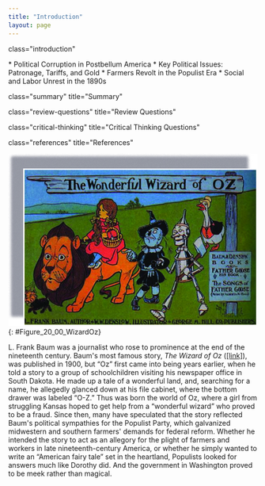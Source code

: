 ```yaml
---
title: "Introduction"
layout: page
---
```



<cnx-pi data-type="cnx.flag.introduction"> class="introduction" </cnx-pi>

<div data-type="abstract" markdown="1">
* Political Corruption in Postbellum America
* Key Political Issues: Patronage, Tariffs, and Gold
* Farmers Revolt in the Populist Era
* Social and Labor Unrest in the 1890s

</div>

<cnx-pi data-type="cnx.eoc">class="summary" title="Summary"</cnx-pi>

<cnx-pi data-type="cnx.eoc">class="review-questions" title="Review Questions"</cnx-pi>

<cnx-pi data-type="cnx.eoc">class="critical-thinking" title="Critical Thinking Questions"</cnx-pi>

<cnx-pi data-type="cnx.eoc">class="references" title="References"</cnx-pi>

 ![A book cover entitled The Wonderful Wizard of OZ shows the Cowardly Lion, the Scarecrow, the Tin Woodsman, Dorothy (who rides atop the Lion), and Toto on their journey. Father Goose, whose stories and songs are also present in the book, follows behind.](../resources/CNX_History_20_00_WizardOz.jpg "L. Frank Baum's story of a Kansas girl and the magical land of Oz has become a classic of both film and screen, but it may have originated in part as an allegory of late nineteenth-century politics and the rise of the Populist movement."){: #Figure_20_00_WizardOz}

L. Frank Baum was a journalist who rose to prominence at the end of the nineteenth century. Baum\'s most famous story, *The Wizard of Oz* ([\[link\]](#Figure_20_00_WizardOz)), was published in 1900, but “Oz” first came into being years earlier, when he told a story to a group of schoolchildren visiting his newspaper office in South Dakota. He made up a tale of a wonderful land, and, searching for a name, he allegedly glanced down at his file cabinet, where the bottom drawer was labeled “O-Z.” Thus was born the world of Oz, where a girl from struggling Kansas hoped to get help from a “wonderful wizard” who proved to be a fraud. Since then, many have speculated that the story reflected Baum\'s political sympathies for the Populist Party, which galvanized midwestern and southern farmers\' demands for federal reform. Whether he intended the story to act as an allegory for the plight of farmers and workers in late nineteenth-century America, or whether he simply wanted to write an “American fairy tale” set in the heartland, Populists looked for answers much like Dorothy did. And the government in Washington proved to be meek rather than magical.

